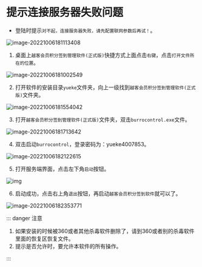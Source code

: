 # 提示连接服务器失败问题

* 登陆时提示`对不起，连接服务器失败，请先配置联网参数后再试！`。

![image-20221006181113408](https://vuepressdocs.oss-cn-hangzhou.aliyuncs.com/docsimages/202210061811497.png)

1. 桌面上`越客会员积分签到管理软件(正式版)`快捷方式上面点击`右键`，点击`打开文件所在的位置`。

![image-20221006181002549](https://vuepressdocs.oss-cn-hangzhou.aliyuncs.com/docsimages/202210061810768.png)

2. 打开软件的安装目录`yueke`文件夹，向上一级找到`越客会员积分签到管理软件(正式版)`文件夹。

![image-20221006181554042](https://vuepressdocs.oss-cn-hangzhou.aliyuncs.com/docsimages/202210061815138.png)

3. 打开`越客会员积分签到管理软件(正式版)`文件夹，双击`burrocontrol.exe`文件。

![image-20221006181713642](https://vuepressdocs.oss-cn-hangzhou.aliyuncs.com/docsimages/202210061817714.png)

4. 双击启动`burrocontrol`，登录密码为：yueke4007853。

![image-20221006182122615](https://vuepressdocs.oss-cn-hangzhou.aliyuncs.com/docsimages/202210061821679.png)

5. 打开服务端界面，点击左下角`启动`按钮。

![img](https://vuepressdocs.oss-cn-hangzhou.aliyuncs.com/docsimages/202209301518497.jpg)

6. 启动成功，点击右上角`退出`按钮，再启动`越客会员积分签到软件`就可以了。

![image-20221006182353771](https://vuepressdocs.oss-cn-hangzhou.aliyuncs.com/docsimages/202210061823903.png)

::: danger 注意

1. 如果安装的时候被360或者其他杀毒软件删除了，请到360或者别的杀毒软件里面的恢复区恢复文件。
2. 提示是否允许时，要允许本软件的所有操作。

:::